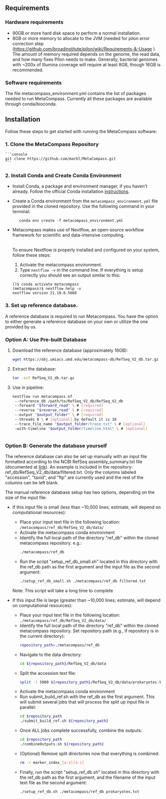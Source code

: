 ## Requirements 

### Hardware requirements

* 90GB or more hard disk space to perform a normal installation.
* 8GB or more memory to allocate to the JVM (needed for pilon error correction step (https://github.com/broadinstitute/pilon/wiki/Requirements-&-Usage ). The amount of memory required depends on the genome, the read data, and how many fixes Pilon needs to make. Generally, bacterial genomes with ~200x of Illumina coverage will require at least 8GB, though 16GB is recommended.

### Software requirements

The file metacompass_environment.yml contains the list of packages needed to run MetaCompass. Currently all these packages are available through conda/bioconda.

## Installation

Follow these steps to get started with running the MetaCompass software:

### 1. Clone the MetaCompass Repository

    ```console
    git clone https://github.com/marbl/MetaCompass.git
    ```

### 2. Install Conda and Create Conda Environment

   - Install Conda, a package and environment manager, if you haven't already.
   Follow the official Conda installation [instructions](https://docs.conda.io/projects/conda/en/latest/user-guide/install/).
   
   - Create a Conda environment from the `metacompass_environment.yml` file provided in the cloned repository. Use the following command in your terminal:

     ```console
        conda env create -f metacompass_environment.yml
     ```

   - Metacompass  makes use of Nextflow, an open-source workflow framework for scientific 
   and data-intensive computing.<br/><br/>
      
      To ensure Nextflow is properly installed and configured on your system, follow these steps:

      1.  Activate the metacompass environment.
      2. Type `nextflow -v` in the command line. If everything is setup correctly you should see an output similar
      to this:

        ```console
        ()$ conda activate metacompass
        (metacompass)$ nextflow help -v 
        nextflow version 21.10.6.5660
        ```

### 3. Set up reference database.

A reference database is required to run Metacompass. You have the option to either generate a reference database on your own or utilize the one provided by us.

### Option A: Use Pre-built Database

1. Download the reference database (approximately 16GB):
   ```bash
   wget https://obj.umiacs.umd.edu/metacompass-db/RefSeq_V2_db.tar.gz
   ```

2. Extract the database:
   ```bash
   tar -xzf RefSeq_V2_db.tar.gz
   ```

3. Use in pipeline:
   ```bash
   nextflow run metacompass.nf 
    --reference_db /path/to/RefSeq_V2_db/RefSeq_V2_db 
    --forward "$forward_read" \ # [required]
    --reverse "$reverse_read" \ # [required]
    --output "$output_folder" \ # [required]
    --threads 8 \ # [optional] by default it is 16
    --trace_file_name "$output_folder/trace.txt" \ # [optional] 
    -with-timeline "$output_folder/timeline.html" \ # [optional]

   ```
   ```

### Option B: Generate the database yourself 

The reference database can also be set up manually with an input file formatted according to the NCBI RefSeq assembly_summary.txt file (documented at [link](ftp://ftp.ncbi.nlm.nih.gov/genomes/README_assembly_summary.txt)). An example is included in the repository: ref_db/RefSeq_V2_db/data/filtered.txt. Only the columns labeled "accession", "taxid", and "ftp" are currently used and the rest of the columns can be left blank.

The manual reference database setup has two options, depending on the size of the input file:

* If this input file is small (less than ~10,000 lines; estimate, will depend on computational resources):
  * Place your input text file in the following location: `/metacompass/ref_db/RefSeq_V2_db/data/`
  * Activate the metacompass conda environment
  * Identify the full local path of the directory "ref_db" within the cloned metacompass repository. e.g.:
    ```bash 
    ./metacompass/ref_db
    ```
  * Run the script "setup_ref_db_small.sh" located in this directory with the ref_db path as the first argument and the input file as the second argument:
    ```bash 
    ./setup_ref_db_small.sh ./metacompass/ref_db filtered.txt
    ```
  
  Note: This script will take a long time to complete

* If this input file is large (greater than ~10,000 lines; estimate, will depend on computational resources):
  * Place your input text file in the following location: `./metacompass/ref_db/RefSeq_V2_db/data/`
  * Identify the full local path of the directory "ref_db" within the cloned metacompass repository.  Set repository path (e.g., if repository is in the current directory): 
    ```bash
    repository_path=./metacompass/ref_db
    ```
  * Navigate to the data directory:
    ```bash
    cd ${repository_path}/RefSeq_V2_db/data
    ```
  * Split the accession text file:
    ```bash
    split -l 5000 ${repository_path}/RefSeq_V2_db/data/prokaryotes.txt ${repository_path}/RefSeq_V2_db/data/prokaryotes_
    ```
  * Activate the metacompass conda environment
  * Run submit_build_ref.sh with the ref_db as the first argument. This will submit several jobs that will process the split up input file in parallel:
    ```bash 
    cd $repository_path
    ./submit_build_ref.sh ${repository_path}
    ```
  * Once ALL jobs complete successfully, combine the outputs:
    ```bash
    cd $repository_path
    ./combineOutputs.sh ${repository_path}
    ```
  * (Optional) Remove split directories now that everything is combined:
    ```bash
    rm -r marker_index_[a-z][a-z]
    ```
  * Finally, run the script "setup_ref_db.sh" located in this directory with the ref_db path as the first argument, and the filename of the input text file as the second argument:
    ```bash 
    ./setup_ref_db.sh ./metacompass/ref_db prokaryotes.txt
    ```

